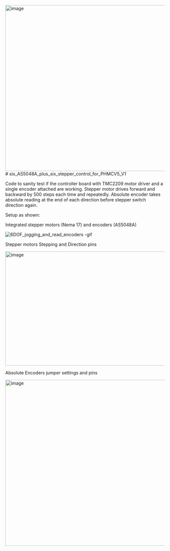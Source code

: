<img width="785" height="525" alt="image" src="https://github.com/user-attachments/assets/bb1bb86f-0a56-43bc-b402-7d467872bb79" /># six_AS5048A_plus_six_stepper_control_for_PHMCV5_V1

Code to sanity test if the controller board with TMC2209 motor driver and a single encoder attached are working.
Stepper motor drives forward and backward by 500 steps each time and repeatedly. Absolute encoder takes absolute reading at the end of each direction before stepper switch direction again.

Setup as shown:

Integrated stepper motors (Nema 17) and encoders (AS5048A)

![6DOF_jogging_and_read_encoders -gif](https://github.com/user-attachments/assets/6463ab03-2480-44d6-90ef-16be18155748)


Stepper motors Stepping and Direction pins

<img width="936" height="361" alt="image" src="https://github.com/user-attachments/assets/d4077294-bce9-491a-8778-c3610a4bae55" />

Absolute Encoders jumper settings and pins

<img width="785" height="525" alt="image" src="https://github.com/user-attachments/assets/6f43a2ad-cd37-48ae-ad7a-194b79292ede" />
